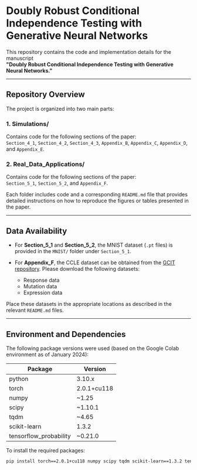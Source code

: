 # Doubly Robust Conditional Independence Testing with Generative Neural Networks

This repository contains the code and implementation details for the manuscript  
**"Doubly Robust Conditional Independence Testing with Generative Neural Networks."**

---

## Repository Overview

The project is organized into two main parts:

### 1. Simulations/  
Contains code for the following sections of the paper:  
`Section_4_1`, `Section_4_2`, `Section_4_3`, `Appendix_B`, `Appendix_C`, `Appendix_D`, and `Appendix_E`.

### 2. Real_Data_Applications/  
Contains code for the following sections of the paper:  
`Section_5_1`, `Section_5_2`, and `Appendix_F`.

Each folder includes code and a corresponding `README.md` file that provides detailed instructions on how to reproduce the figures or tables presented in the paper.

---

## Data Availability

- For **Section_5_1** and **Section_5_2**, the MNIST dataset (`.pt` files) is provided in the `MNIST/` folder under `Section_5_1`.

- For **Appendix_F**, the CCLE dataset can be obtained from the [GCIT repository](https://github.com/alexisbellot/GCIT/tree/master/CCLE%20Experiments). Please download the following datasets:
  - Response data  
  - Mutation data  
  - Expression data

Place these datasets in the appropriate locations as described in the relevant `README.md` files.

---

## Environment and Dependencies

The following package versions were used (based on the Google Colab environment as of January 2024):

| Package                  | Version              |
|--------------------------|----------------------|
| python                   | 3.10.x               |
| torch                    | 2.0.1+cu118          |
| numpy                    | ~1.25                |
| scipy                    | ~1.10.1              |
| tqdm                     | ~4.65                |
| scikit-learn             | 1.3.2                |
| tensorflow_probability   | ~0.21.0              |

To install the required packages:

```bash
pip install torch==2.0.1+cu118 numpy scipy tqdm scikit-learn==1.3.2 tensorflow_probability
